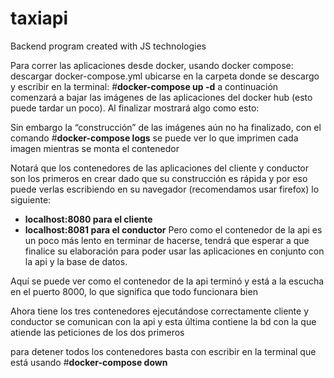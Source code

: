 # taxiapi
Backend program created with JS technologies

Para correr las aplicaciones desde docker, usando docker compose:
descargar docker-compose.yml
ubicarse en la carpeta donde se descargo y escribir en la terminal: 
    #**docker-compose up -d**
a continuación comenzará a bajar las imágenes de las aplicaciones del docker hub (esto puede tardar un poco). Al finalizar mostrará algo como esto:


Sin embargo la “construcción” de las imágenes aún no ha finalizado, con el comando
    #**docker-compose logs**
se puede ver lo que imprimen cada imagen mientras se monta el contenedor


Notará que los contenedores de las aplicaciones del cliente y conductor son los primeros en crear dado que su construcción es rápida y por eso puede verlas escribiendo en su navegador (recomendamos usar firefox) lo siguiente:
-    **localhost:8080 para el cliente**
-    **localhost:8081 para el conductor**
Pero como el contenedor de la api es un poco más lento en terminar de hacerse, tendrá que esperar a que finalice su elaboración para poder usar las aplicaciones en conjunto con la api y la base de datos.

Aquí se puede ver como el contenedor de la api terminó y está a la escucha en el puerto 8000, lo que significa que todo funcionara bien

Ahora tiene los tres contenedores ejecutándose correctamente 
cliente y conductor se comunican con la api y esta última contiene la bd con la que atiende las peticiones de los dos primeros


para detener todos los contenedores basta con escribir en la terminal que está usando
    #**docker-compose down**

